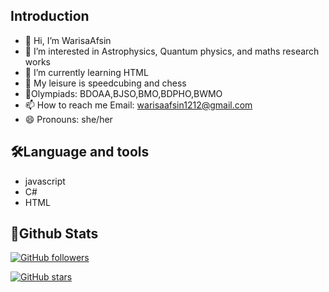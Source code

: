 Introduction
-
- 👋 Hi, I’m WarisaAfsin
- 👀 I’m interested in Astrophysics, Quantum physics, and maths research works
- 🌱 I’m currently learning HTML
- 💞️ My leisure is speedcubing and chess
- 📝Olympiads: BDOAA,BJSO,BMO,BDPHO,BWMO
- 📫 How to reach me Email: warisaafsin1212@gmail.com
- 😄 Pronouns: she/her

🛠Language and tools
-
- javascript
- C#
- HTML

🚀Github Stats
-
[![GitHub followers](https://img.shields.io/github/followers/yourusername?label=Follow&style=social)](https://github.com/yourusername)

[![GitHub stars](https://img.shields.io/github/stars/yourusername?label=Stars&style=social)](https://github.com/yourusername)
